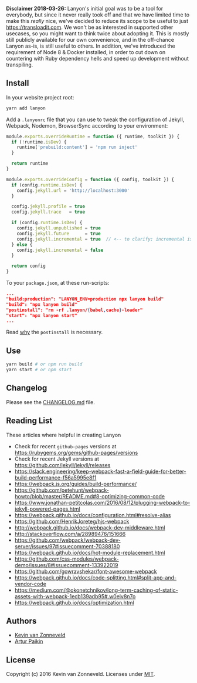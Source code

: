 **Disclaimer 2018-03-26:** Lanyon's initial goal was to be a tool for everybody, but since it never really took off and that we have limited time to make this _really_ nice, we've decided to reduce its scope to be useful to just <https://transloadit.com>. We won't be as interested in supported other usecases, so you might want to think twice about adopting it. This is mostly still publicly available for our own convenience, and in the off-chance Lanyon as-is, is still useful to others. In addition, we've introduced the requirement of Node 8 & Docker installed, in order to cut down on countering with Ruby dependency hells and speed up development without transpiling.

## Install

In your website project root:

```bash
yarn add lanyon
```

Add a `.lanyonrc` file that you can use to tweak the configuration of Jekyll, Webpack, Nodemon, BrowserSync according to your environment:

```js
module.exports.overrideRuntime = function ({ runtime, toolkit }) {
  if (!runtime.isDev) {
    runtime['prebuild:content'] = 'npm run inject'
  }

  return runtime
}

module.exports.overrideConfig = function ({ config, toolkit }) {
  if (config.runtime.isDev) {
    config.jekyll.url = 'http://localhost:3000'
  }

  config.jekyll.profile = true
  config.jekyll.trace   = true

  if (config.runtime.isDev) {
    config.jekyll.unpublished = true
    config.jekyll.future      = true
    config.jekyll.incremental = true  // <-- to clarify; incremental is the default also
  } else {
    config.jekyll.incremental = false
  }

  return config
}
```

To your `package.json`, at these run-scripts:

```json
...
"build:production": "LANYON_ENV=production npx lanyon build"
"build": "npx lanyon build"
"postinstall": "rm -rf .lanyon/{babel,cache}-loader"
"start": "npx lanyon start"
...
```

Read [why](https://webpack.js.org/guides/build-performance/#persistent-cache) the `postinstall` is necessary.

## Use

```bash
yarn build # or npm run build
yarn start # or npm start
```

## Changelog

Please see the [CHANGELOG.md](./CHANGELOG.md) file.

## Reading List

These articles where helpful in creating Lanyon

- Check for recent `github-pages` versions at <https://rubygems.org/gems/github-pages/versions>
- Check for recent Jekyll versions at <https://github.com/jekyll/jekyll/releases>
- <https://slack.engineering/keep-webpack-fast-a-field-guide-for-better-build-performance-f56a5995e8f1>
- <https://webpack.js.org/guides/build-performance/>
- <https://github.com/petehunt/webpack-howto/blob/master/README.md#8-optimizing-common-code>
- <https://www.jonathan-petitcolas.com/2016/08/12/plugging-webpack-to-jekyll-powered-pages.html>
- <https://webpack.github.io/docs/configuration.html#resolve-alias>
- <https://github.com/HenrikJoreteg/hjs-webpack>
- <http://webpack.github.io/docs/webpack-dev-middleware.html>
- <http://stackoverflow.com/a/28989476/151666>
- <https://github.com/webpack/webpack-dev-server/issues/97#issuecomment-70388180>
- <https://webpack.github.io/docs/hot-module-replacement.html>
- <https://github.com/css-modules/webpack-demo/issues/8#issuecomment-133922019>
- <https://github.com/gowravshekar/font-awesome-webpack>
- <https://webpack.github.io/docs/code-splitting.html#split-app-and-vendor-code>
- <https://medium.com/@okonetchnikov/long-term-caching-of-static-assets-with-webpack-1ecb139adb95#.w0elv8n7o>
- <https://webpack.github.io/docs/optimization.html>

## Authors

 - [Kevin van Zonneveld](https://transloadit.com/about/#kevin)
 - [Artur Paikin](https://github.com/arturi)

## License

Copyright (c) 2016 Kevin van Zonneveld. Licenses under [MIT](LICENSE).

